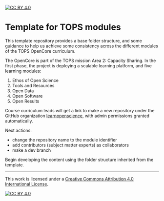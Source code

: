 [![CC BY 4.0][cc-by-shield]][cc-by]
# Template for TOPS modules

This template repository provides a base folder structure, and some guidance to help us achieve some consistency across the different modules of the TOPS OpenCore curriculum.

The OpenCore is part of the TOPS mission Area 2: Capacity Sharing. In the first phase, the project is deploying a scalable learning platform, and five learning modules:

1. Ethos of Open Science
2. Tools and Resources
3. Open Data
4. Open Software
5. Open Results

Course curriculum leads will get a link to make a new repository under the GitHub organization [learnopenscience](http://github.com/learnopenscience), with admin permissions granted automatically. 

Next actions:

- change the repository name to the module identifier
- add contributors (subject matter experts) as collaborators
- make a dev branch

Begin developing the content using the folder structure inherited from the template.

---

This work is licensed under a
[Creative Commons Attribution 4.0 International License][cc-by].

[![CC BY 4.0][cc-by-image]][cc-by]

[cc-by]: http://creativecommons.org/licenses/by/4.0/
[cc-by-image]: https://i.creativecommons.org/l/by/4.0/88x31.png
[cc-by-shield]: https://img.shields.io/badge/License-CC%20BY%204.0-lightgrey.svg